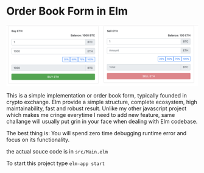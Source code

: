 # Order Book Form in Elm


![Elm Order Book](public/elm-order-book.png "Order Book")


This is a simple implementation or order book form, typically founded in crypto exchange. Elm provide a simple structure, complete ecosystem, high maintainability, fast and robust result. Unlike my other javascript project which makes me cringe everytime I need to add new feature, same challange will usually put grin in your face when dealing with Elm codebase.

The best thing is: You will spend zero time debugging runtime error and focus on its functionality.

the actual souce code is in `src/Main.elm`

To start this project type `elm-app start`